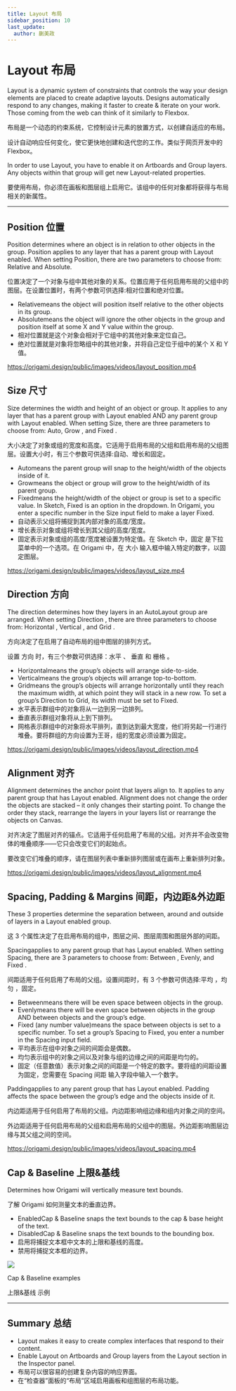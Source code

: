 ```yaml
---
title: Layout 布局
sidebar_position: 10
last_update:
  author: 蒯美政
---
```


# Layout 布局

Layout is a dynamic system of constraints that controls the way your design elements are placed to create adaptive layouts. Designs automatically respond to any changes, making it faster to create & iterate on your work. Those coming from the web can think of it similarly to Flexbox.

布局是一个动态的约束系统，它控制设计元素的放置方式，以创建自适应的布局。

设计自动响应任何变化，使它更快地创建和迭代您的工作。类似于网页开发中的 Flexbox。

In order to use Layout, you have to enable it on Artboards and Group layers. Any objects within that group will get new Layout-related properties.

要使用布局，你必须在画板和图层组上启用它。该组中的任何对象都将获得与布局相关的新属性。

---

## Position 位置

Position determines where an object is in relation to other objects in the group. Position applies to any layer that has a parent group with Layout enabled. When setting Position, there are two parameters to choose from: Relative and Absolute.

位置决定了一个对象与组中其他对象的关系。位置应用于任何启用布局的父组中的图层。在设置位置时，有两个参数可供选择:相对位置和绝对位置。

- Relativemeans the object will position itself relative to the other objects in its group.
- Absolutemeans the object will ignore the other objects in the group and position itself at some X and Y value within the group.
- 相对位置就是这个对象会相对于它组中的其他对象来定位自己。
- 绝对位置就是对象将忽略组中的其他对象，并将自己定位于组中的某个 X 和 Y 值。

https://origami.design/public/images/videos/layout_position.mp4

## Size 尺寸

Size determines the width and height of an object or group. It applies to any layer that has a parent group with Layout enabled AND any parent group with Layout enabled. When setting Size, there are three parameters to choose from: Auto, Grow , and Fixed .

大小决定了对象或组的宽度和高度。它适用于启用布局的父组和启用布局的父组图层。设置大小时，有三个参数可供选择:自动、增长和固定。

- Automeans the parent group will snap to the height/width of the objects inside of it.
- Growmeans the object or group will grow to the height/width of its parent group.
- Fixedmeans the height/width of the object or group is set to a specific value. In Sketch, Fixed is an option in the dropdown. In Origami, you enter a specific number in the Size input field to make a layer Fixed.
- 自动表示父组将捕捉到其内部对象的高度/宽度。
- 增长表示对象或组将增长到其父组的高度/宽度。
- 固定表示对象或组的高度/宽度被设置为特定值。在 Sketch 中，固定 是下拉菜单中的一个选项。在 Origami 中，在 大小 输入框中输入特定的数字，以固定图层。

https://origami.design/public/images/videos/layout_size.mp4

## Direction 方向

The direction determines how they layers in an AutoLayout group are arranged. When setting Direction , there are three parameters to choose from: Horizontal , Vertical , and Grid .

方向决定了在启用了自动布局的组中图层的排列方式。

设置 方向 时，有三个参数可供选择：水平 、 垂直 和 栅格 。

- Horizontalmeans the group’s objects will arrange side-to-side.
- Verticalmeans the group’s objects will arrange top-to-bottom.
- Gridmeans the group’s objects will arrange horizontally until they reach the maximum width, at which point they will stack in a new row. To set a group’s Direction to Grid, its width must be set to Fixed.
- 水平表示群组中的对象将从一边到另一边排列。
- 垂直表示群组对象将从上到下排列。
- 网格表示群组中的对象将水平排列，直到达到最大宽度，他们将另起一行进行堆叠。要将群组的方向设置为王哥，组的宽度必须设置为固定。

https://origami.design/public/images/videos/layout_direction.mp4

## Alignment 对齐

Alignment determines the anchor point that layers align to. It applies to any parent group that has Layout enabled. Alignment does not change the order the objects are stacked – it only changes their starting point. To change the order they stack, rearrange the layers in your layers list or rearrange the objects on Canvas.

对齐决定了图层对齐的锚点。它适用于任何启用了布局的父组。对齐并不会改变物体的堆叠顺序——它只会改变它们的起始点。

要改变它们堆叠的顺序，请在图层列表中重新排列图层或在画布上重新排列对象。

https://origami.design/public/images/videos/layout_alignment.mp4

## Spacing, Padding & Margins 间距，内边距&外边距

These 3 properties determine the separation between, around and outside of layers in a Layout enabled group.

这 3 个属性决定了在启用布局的组中，图层之间、图层周围和图层外部的间距。

Spacingapplies to any parent group that has Layout enabled. When setting Spacing, there are 3 parameters to choose from: Between , Evenly, and Fixed .

间距适用于任何启用了布局的父组。设置间距时，有 3 个参数可供选择:平均 ，均匀 ，固定。

- Betweenmeans there will be even space between objects in the group.
- Evenlymeans there will be even space between objects in the group AND between objects and the group’s edge.
- Fixed (any number value)means the space between objects is set to a specific number. To set a group’s Spacing to Fixed, you enter a number in the Spacing input field.
- 平均表示在组中对象之间的间距会是偶数。
- 均匀表示组中的对象之间以及对象与组的边缘之间的间距是均匀的。
- 固定（任意数值）表示对象之间的间距是一个特定的数字。要将组的间距设置为固定，您需要在 Spacing 间距 输入字段中输入一个数字。

Paddingapplies to any parent group that has Layout enabled. Padding affects the space between the group’s edge and the objects inside of it.

内边距适用于任何启用了布局的父组。内边距影响组边缘和组内对象之间的空间。

外边距适用于任何启用布局的父组和启用布局的父组中的图层。外边距影响图层边缘与其父组之间的空间。

https://origami.design/public/images/videos/layout_spacing.mp4

## Cap & Baseline 上限&基线

Determines how Origami will vertically measure text bounds.

了解 Origami 如何测量文本的垂直边界。

- EnabledCap & Baseline snaps the text bounds to the cap & base height of the text.
- DisabledCap & Baseline snaps the text bounds to the bounding box.
- 启用将捕捉文本框中文本的上限和基线的高度。
- 禁用将捕捉文本框的边界。

![](https://origami.design/public/images/documentation/cap_and_baseline@2x.png)

Cap & Baseline examples

上限&基线 示例

---

## Summary 总结

- Layout makes it easy to create complex interfaces that respond to their content.
- Enable Layout on Artboards and Group layers from the Layout section in the Inspector panel.
- 布局可以很容易的创建复杂内容的响应界面。
- 在“检查器”面板的“布局”区域启用画板和组图层的布局功能。
